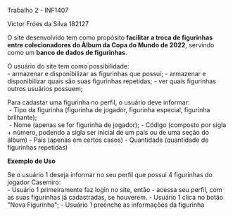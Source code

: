 Trabalho 2 - INF1407

Victor Fróes da Silva
182127

O site desenvolvido tem como propósito **facilitar a troca de figurinhas entre colecionadores do Àlbum da Copa do Mundo de 2022**, servindo como um **banco de dados de figurinhas**.

O usuário do site tem como possibilidade:<br/>
    - armazenar e disponibilizar as figurinhas que possuí;
    - armazenar e disponibilizar quais são suas figurinhas repetidas;
    - ver quais figurinhas outros usuários possuem;

Para cadastar uma figurinha no perfil, o usuário deve informar:<br/>
&nbsp;- Tipo da figurinha (figurinha de jogador, figurinha especial, figurinha brilhante);<br/>
&nbsp;- Nome (apenas se for figurinha de jogador);
    - Código (composto por sigla + número, podendo a sigla ser inicial de um país ou de uma seção do álbum)
    - País (apenas em certos casos)
    - Quantidade (quantidade de figurinhas repetidas)

**Exemplo de Uso**

Se o usuário 1 deseja informar no seu perfil que possui 4 figurinhas do jogador Casemiro:<br/>
    - Usuário 1 primeiramente faz login no site, então
    - acessa seu perfil, com as suas figurinhas já cadastradas, se houverem.
    - Usuário 1 clica no botão "Nova Figurinha";
    - Usuário 1 preenche as informações da figurinha